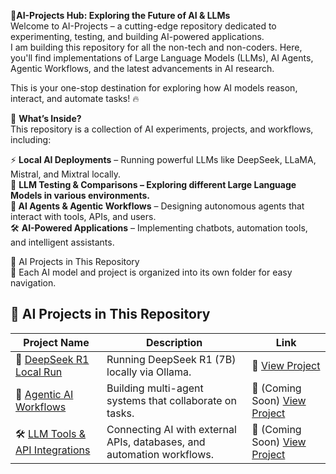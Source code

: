🚀**AI-Projects Hub: Exploring the Future of AI & LLMs**  
Welcome to AI-Projects – a cutting-edge repository dedicated to experimenting, testing, and building AI-powered applications.  
I am building this repository for all the non-tech and non-coders. 
Here, you'll find implementations of Large Language Models (LLMs), AI Agents, Agentic Workflows, and the latest advancements in AI research.  

This is your one-stop destination for exploring how AI models reason, interact, and automate tasks! 🔥  

📌 **What’s Inside?**  
This repository is a collection of AI experiments, projects, and workflows, including:  

⚡ **Local AI Deployments** – Running powerful LLMs like DeepSeek, LLaMA, Mistral, and Mixtral locally.  
🧠 **LLM Testing & Comparisons **– Exploring different Large Language Models in various environments.  
🤖** AI Agents & Agentic Workflows** – Designing autonomous agents that interact with tools, APIs, and users.  
🛠️ **AI-Powered Applications** – Implementing chatbots, automation tools, and intelligent assistants.  


🔗 AI Projects in This Repository  
📂 Each AI model and project is organized into its own folder for easy navigation.  

## 🔗 AI Projects in This Repository

| Project Name | Description | Link |
|-------------|-------------|------|
| 🦾 [DeepSeek R1 Local Run](https://github.com/ParvezAlam-AI/AI-Projects/tree/main/DeepSeek-R1-Chatbot) | Running DeepSeek R1 (7B) locally via Ollama. | 🔗  [View Project](https://github.com/ParvezAlam-AI/AI-Projects/tree/main/DeepSeek-R1-Chatbot) |
| 🤖 [Agentic AI Workflows](https://github.com/ParvezAlam-AI/AI-Projects/tree/main/Agentic-AI) | Building multi-agent systems that collaborate on tasks. | 🔗 (Coming Soon) [View Project](https://github.com/ParvezAlam-AI/AI-Projects/tree/main/Agentic-AI) |
| 🛠 [LLM Tools & API Integrations](https://github.com/ParvezAlam-AI/AI-Projects/tree/main/AI-Tools) | Connecting AI with external APIs, databases, and automation workflows. | 🔗 (Coming Soon) [View Project](https://github.com/ParvezAlam-AI/AI-Projects/tree/main/AI-Tools) |
